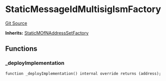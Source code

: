 # StaticMessageIdMultisigIsmFactory
[Git Source](https://github.com/hyperlane-xyz/hyperlane-monorepo/blob/60f321f452052881dce4e22999022e11fc117456/contracts/isms/multisig/StaticMultisigIsm.sol)

**Inherits:**
[StaticMOfNAddressSetFactory](/contracts/libs/StaticMOfNAddressSetFactory.sol/abstract.StaticMOfNAddressSetFactory.md)


## Functions
### _deployImplementation


```solidity
function _deployImplementation() internal override returns (address);
```

